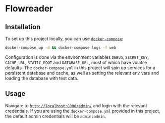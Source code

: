 # Flowreader

## Installation
To set up this project locally, you can use [`docker-compose`](https://docs.docker.com/compose/):<br>
```sh
docker-compose up -d && docker-compose logs -f web
```
Configuration is done via the environment variables `DEBUG`, `SECRET_KEY`, `CACHE_URL`, `STATIC_ROOT` and `DATABASE_URL`, most of which have volatile defaults. The `docker-compose.yml` in this project will spin up services for a persistent database and cache, as well as setting the relevant env vars and loading the database with test data.

## Usage
Navigate to [`http://localhost:8000/admin/`](http://localhost:8000/admin/) and login with the relevant credentials. If you are using the `docker-compose.yml` provided in this project, the default admin credentials will be `admin:admin`.
